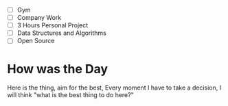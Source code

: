 - [ ] Gym
- [ ] Company Work
- [ ] 3 Hours Personal Project
- [ ] Data Structures and Algorithms
- [ ] Open Source
# How was the Day
Here is the thing, aim for the best, Every moment I have to take a decision, I will think "what is the best thing to do here?"